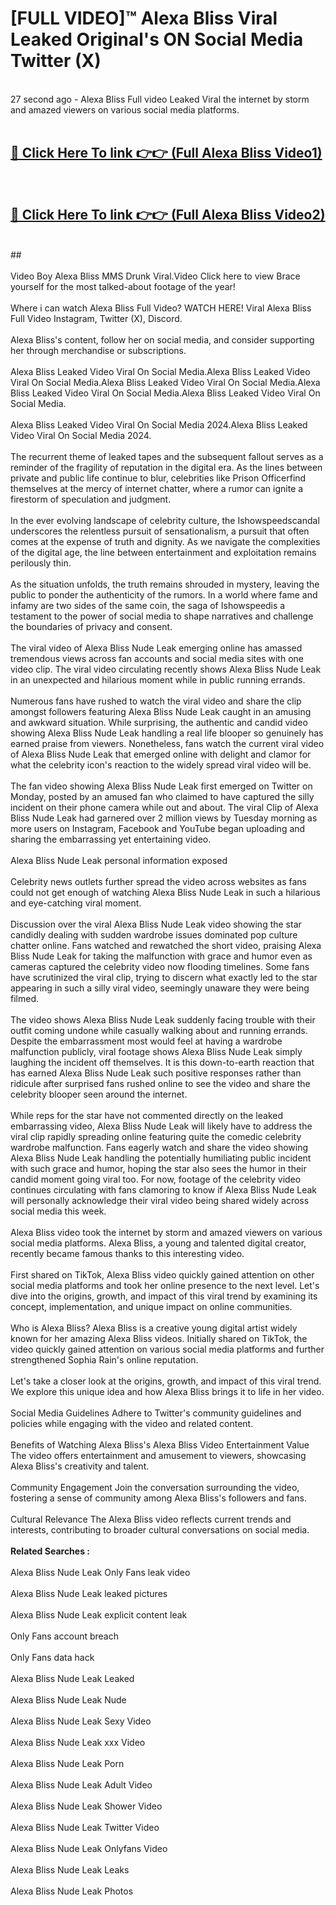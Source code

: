 # [FULL VIDEO]™ Alexa Bliss Viral Leaked Original's ON Social Media Twitter (X) <br>
<br>
27 second ago - Alexa Bliss Full video Leaked Viral the internet by storm and amazed viewers on various social media platforms.<br>

 <br>

##  <a href="https://play.123hd.live?title=Full Alexa_Bliss&ref=git">🔴 Click Here To link 👉👉 (Full Alexa Bliss Video1)</a><br>
  <br>

##  <a href="https://play.123hd.live?title=Full Alexa_Bliss&ref=git">🔴 Click Here To link 👉👉 (Full Alexa Bliss Video2)</a><br>
  <br>
  ##


  <br>

  <br>
Video Boy Alexa Bliss MMS Drunk Viral.Video Click here to view Brace yourself for the most talked-about footage of the year!
<br><br>
Where i can watch Alexa Bliss Full Video? WATCH HERE! Viral Alexa Bliss Full Video Instagram, Twitter (X), Discord.
<br><br>
Alexa Bliss's content, follow her on social media, and consider supporting her through merchandise or subscriptions.
<br><br>
Alexa Bliss Leaked Video Viral On Social Media.Alexa Bliss Leaked Video Viral On Social Media.Alexa Bliss Leaked Video Viral On Social Media.Alexa Bliss Leaked Video Viral On Social Media.Alexa Bliss Leaked Video Viral On Social Media.
<br><br>
Alexa Bliss Leaked Video Viral On Social Media 2024.Alexa Bliss Leaked Video Viral On Social Media 2024.
<br><br>
The recurrent theme of leaked tapes and the subsequent fallout serves as a reminder of the fragility of reputation in the digital era. As the lines between private and public life continue to blur, celebrities like Prison Officerfind themselves at the mercy of internet chatter, where a rumor can ignite a firestorm of speculation and judgment.
<br><br>
In the ever evolving landscape of celebrity culture, the Ishowspeedscandal underscores the relentless pursuit of sensationalism, a pursuit that often comes at the expense of truth and dignity. As we navigate the complexities of the digital age, the line between entertainment and exploitation remains perilously thin.
<br><br>
As the situation unfolds, the truth remains shrouded in mystery, leaving the public to ponder the authenticity of the rumors. In a world where fame and infamy are two sides of the same coin, the saga of Ishowspeedis a testament to the power of social media to shape narratives and challenge the boundaries of privacy and consent.
<br><br>
The viral video of Alexa Bliss Nude Leak emerging online has amassed tremendous views across fan accounts and social media sites with one video clip. The viral video circulating recently shows Alexa Bliss Nude Leak in an unexpected and hilarious moment while in public running errands.
<br><br>
Numerous fans have rushed to watch the viral video and share the clip amongst followers featuring Alexa Bliss Nude Leak caught in an amusing and awkward situation. While surprising, the authentic and candid video showing Alexa Bliss Nude Leak handling a real life blooper so genuinely has earned praise from viewers. Nonetheless, fans watch the current viral video of Alexa Bliss Nude Leak that emerged online with delight and clamor for what the celebrity icon's reaction to the widely spread viral video will be.
<br><br>
The fan video showing Alexa Bliss Nude Leak first emerged on Twitter on Monday, posted by an amused fan who claimed to have captured the silly incident on their phone camera while out and about. The viral Clip of Alexa Bliss Nude Leak had garnered over 2 million views by Tuesday morning as more users on Instagram, Facebook and YouTube began uploading and sharing the embarrassing yet entertaining video.
<br><br>
Alexa Bliss Nude Leak personal information exposed
<br><br>
Celebrity news outlets further spread the video across websites as fans could not get enough of watching Alexa Bliss Nude Leak in such a hilarious and eye-catching viral moment.
<br><br>
Discussion over the viral Alexa Bliss Nude Leak video showing the star candidly dealing with sudden wardrobe issues dominated pop culture chatter online. Fans watched and rewatched the short video, praising Alexa Bliss Nude Leak for taking the malfunction with grace and humor even as cameras captured the celebrity video now flooding timelines. Some fans have scrutinized the viral clip, trying to discern what exactly led to the star appearing in such a silly viral video, seemingly unaware they were being filmed.
<br><br>
The video shows Alexa Bliss Nude Leak suddenly facing trouble with their outfit coming undone while casually walking about and running errands. Despite the embarrassment most would feel at having a wardrobe malfunction publicly, viral footage shows Alexa Bliss Nude Leak simply laughing the incident off themselves. It is this down-to-earth reaction that has earned Alexa Bliss Nude Leak such positive responses rather than ridicule after surprised fans rushed online to see the video and share the celebrity blooper seen around the internet.
<br><br>
While reps for the star have not commented directly on the leaked embarrassing video, Alexa Bliss Nude Leak will likely have to address the viral clip rapidly spreading online featuring quite the comedic celebrity wardrobe malfunction. Fans eagerly watch and share the video showing Alexa Bliss Nude Leak handling the potentially humiliating public incident with such grace and humor, hoping the star also sees the humor in their candid moment going viral too. For now, footage of the celebrity video continues circulating with fans clamoring to know if Alexa Bliss Nude Leak will personally acknowledge their viral video being shared widely across social media this week.
<br><br>
Alexa Bliss video took the internet by storm and amazed viewers on various social media platforms. Alexa Bliss, a young and talented digital creator, recently became famous thanks to this interesting video.
<br><br>
First shared on TikTok, Alexa Bliss video quickly gained attention on other social media platforms and took her online presence to the next level. Let's dive into the origins, growth, and impact of this viral trend by examining its concept, implementation, and unique impact on online communities.
<br><br>
Who is Alexa Bliss? Alexa Bliss is a creative young digital artist widely known for her amazing Alexa Bliss videos. Initially shared on TikTok, the video quickly gained attention on various social media platforms and further strengthened Sophia Rain's online reputation.
<br><br>
Let's take a closer look at the origins, growth, and impact of this viral trend. We explore this unique idea and how Alexa Bliss brings it to life in her video.
<br><br>
Social Media Guidelines Adhere to Twitter's community guidelines and policies while engaging with the video and related content.
<br><br>
Benefits of Watching Alexa Bliss's Alexa Bliss Video Entertainment Value The video offers entertainment and amusement to viewers, showcasing Alexa Bliss's creativity and talent.
<br><br>
Community Engagement Join the conversation surrounding the video, fostering a sense of community among Alexa Bliss's followers and fans.
<br><br>
Cultural Relevance The Alexa Bliss video reflects current trends and interests, contributing to broader cultural conversations on social media.
<br><br>
<strong>Related Searches :</strong>
<br><br>
Alexa Bliss Nude Leak Only Fans leak video
<br><br>
Alexa Bliss Nude Leak leaked pictures
<br><br>
Alexa Bliss Nude Leak explicit content leak
<br><br>
Only Fans account breach
<br><br>
Only Fans data hack
<br><br>
Alexa Bliss Nude Leak Leaked
<br><br>
Alexa Bliss Nude Leak Nude
<br><br>
Alexa Bliss Nude Leak Sexy Video
<br><br>
Alexa Bliss Nude Leak xxx Video
<br><br>
Alexa Bliss Nude Leak Porn
<br><br>
Alexa Bliss Nude Leak Adult Video
<br><br>
Alexa Bliss Nude Leak Shower Video
<br><br>
Alexa Bliss Nude Leak Twitter Video
<br><br>
Alexa Bliss Nude Leak Onlyfans Video
<br><br>
Alexa Bliss Nude Leak Leaks
<br><br>
Alexa Bliss Nude Leak Photos